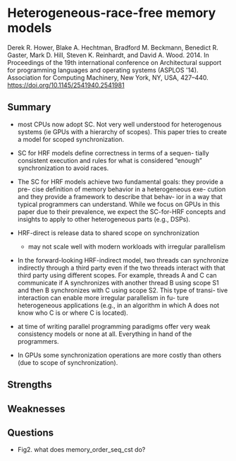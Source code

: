 # Heterogeneous-race-free memory models
Derek R. Hower, Blake A. Hechtman, Bradford M. Beckmann, Benedict R. Gaster, Mark D. Hill, Steven K. Reinhardt, and David A. Wood. 2014. 
In Proceedings of the 19th international conference on Architectural support for programming languages and operating systems (ASPLOS '14). Association for Computing Machinery, New York, NY, USA, 427–440. https://doi.org/10.1145/2541940.2541981

## Summary

- most CPUs now adopt SC. Not very well understood for heterogenous systems (ie GPUs with a hierarchy of scopes). This paper tries to create a model for scoped synchronization.

- SC for HRF models define correctness in terms of a sequen-
tially consistent execution and rules for what is considered
“enough” synchronization to avoid races.

- The SC for HRF
models achieve two fundamental goals: they provide a pre-
cise definition of memory behavior in a heterogeneous exe-
cution and they provide a framework to describe that behav-
ior in a way that typical programmers can understand. While
we focus on GPUs in this paper due to their prevalence, we
expect the SC-for-HRF concepts and insights to apply to
other heterogeneous parts (e.g., DSPs).

- HRF-direct is release data to shared scope on synchronization
    - may not scale well with modern workloads with irregular parallelism

- In the forward-looking HRF-indirect model, two threads
can synchronize indirectly through a third party even if the
two threads interact with that third party using different
scopes. For example, threads A and C can communicate if A
synchronizes with another thread B using scope S1 and then
B synchronizes with C using scope S2. This type of transi-
tive interaction can enable more irregular parallelism in fu-
ture heterogeneous applications (e.g., in an algorithm in
which A does not know who C is or where C is located).


- at time of writing parallel programming paradigms offer very weak consistency models or none at all. Everything in hand of the programmers.

- In GPUs some synchronization operations are more costly than others (due to scope of synchronization).

## Strengths

## Weaknesses

## Questions

- Fig2. what does memory_order_seq_cst do?


